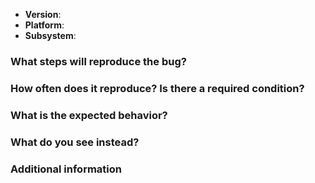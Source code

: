 ﻿---
name: "\U0001F41B Bug report"
about: Create a report to help us improve

---

<!--
Thank you for reporting an issue.

This issue tracker is for bugs and issues found within Node.js core.
If you require more general support please file an issue on our help
repo. https://github.com/nodejs/help


Please fill in as much of the template below as you're able.

Version: output of `node -v`
Platform: output of `uname -a` (UNIX), or version and 32 or 64-bit (Windows)
Subsystem: if known, please specify affected core module name
-->

* **Version**:
* **Platform**:
* **Subsystem**:

### What steps will reproduce the bug?

<!--
Enter details about your bug, preferably a simple code snippet that can be
run using `node` directly without installing third-party dependencies.
-->

### How often does it reproduce? Is there a required condition?

### What is the expected behavior?

<!--
If possible please provide textual output instead of screenshots.
-->

### What do you see instead?

<!--
If possible please provide textual output instead of screenshots.
-->

### Additional information

<!--
Tell us anything else you think we should know.
-->